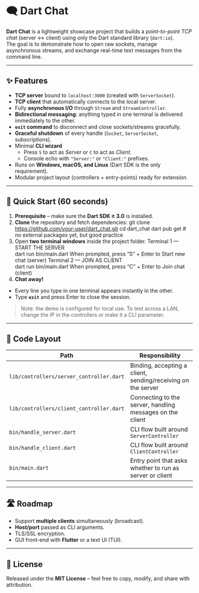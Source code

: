 # 🗨️ Dart Chat

**Dart Chat** is a lightweight showcase project that builds a *point-to-point TCP chat* (server ↔ client) using only the Dart standard library (`dart:io`).  
The goal is to demonstrate how to open raw sockets, manage asynchronous streams, and exchange real-time text messages from the command line.

---

## ✨ Features

- **TCP server** bound to `localhost:3000` (created with `ServerSocket`).
- **TCP client** that automatically connects to the local server.
- Fully **asynchronous I/O** through `Stream` and `StreamController`.
- **Bidirectional messaging**: anything typed in one terminal is delivered immediately to the other.
- **`exit` command** to disconnect and close sockets/streams gracefully.
- **Graceful shutdown** of every handle (`Socket`, `ServerSocket`, subscriptions).
- Minimal **CLI wizard**  
  - Press `S` to act as *Server* or `C` to act as *Client*.  
  - Console echo with `"Server:"` or `"Client:"` prefixes.
- Runs on **Windows, macOS, and Linux** (Dart SDK is the only requirement).
- Modular project layout (controllers + entry-points) ready for extension.

---

## 🚀 Quick Start (60 seconds)

1. **Prerequisite** – make sure the **Dart SDK ≥ 3.0** is installed.
2. **Clone** the repository and fetch dependencies:
git clone https://github.com/your-user/dart_chat.git
cd dart_chat
dart pub get # no external packages yet, but good practice
3. Open **two terminal windows** inside the project folder.
Terminal 1 — START THE SERVER  
dart run bin/main.dart
When prompted, press “S” + Enter to Start new chat (server)
Terminal 2 — JOIN AS CLIENT  
dart run bin/main.dart
When prompted, press “C” + Enter to Join chat (client)
4. **Chat away!**  
- Every line you type in one terminal appears instantly in the other.  
- Type **`exit`** and press Enter to close the session.

> Note: the demo is configured for local use. To test across a LAN, change the IP in the controllers or make it a CLI parameter.

---

## 📁 Code Layout

| Path                                    | Responsibility                                                  |
|-----------------------------------------|-----------------------------------------------------------------|
| `lib/controllers/server_controller.dart`| Binding, accepting a client, sending/receiving on the server    |
| `lib/controllers/client_controller.dart`| Connecting to the server, handling messages on the client       |
| `bin/handle_server.dart`                | CLI flow built around `ServerController`                        |
| `bin/handle_client.dart`                | CLI flow built around `ClientController`                        |
| `bin/main.dart`                         | Entry point that asks whether to run as server or client        |

---

## 🛣️ Roadmap

- Support **multiple clients** simultaneously (broadcast).
- **Host/port** passed as CLI arguments.
- TLS/SSL encryption.
- GUI front-end with **Flutter** or a text UI (TUI).

---

## 📄 License

Released under the **MIT License** – feel free to copy, modify, and share with attribution.
